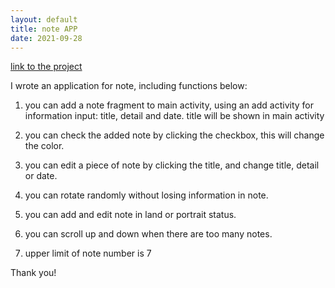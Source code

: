```yaml
---
layout: default
title: note APP
date: 2021-09-28
---
```

[link to the project](https://github.com/saiqi1999/cs5520project/tree/main/Assignment3)

I wrote an application for note, including functions below:

1. you can add a note fragment to main activity, using an add activity for information input: title, detail and date. title will be shown in main activity

2. you can check the added note by clicking the checkbox, this will change the color.

3. you can edit a piece of note by clicking the title, and change title, detail or date.

4. you can rotate randomly without losing information in note.

5. you can add and edit note in land or portrait status.

6. you can scroll up and down when there are too many notes.

7. upper limit of note number is 7 

Thank you!
